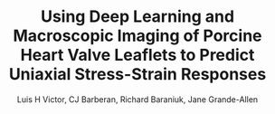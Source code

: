 ---
paperId: 12
author: Luis H Victor, CJ Barberan, Richard Baraniuk, Jane Grande-Allen
publicationauthor: Victor, L. H. et al.
title: Using Deep Learning and Macroscopic Imaging of Porcine Heart Valve Leaflets to Predict Uniaxial Stress-Strain Responses
pdf: 12_CameraReady.pdf
poster: 12_CameraReady_poster.pdf
alt: --
type: Poster
topic: 
subtopic: 
link: https://doi.org/10.52591/lxai2022112812
conference: neurips
year: 2022
tags: neurips-2022
location: New Orleans, USA
---